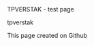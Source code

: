 <!DOCTYPE html>
<html>
<head>
<meta charset="utf-8" />
<meta name="viewport" content="width=device-width">
<meta name="viewport" content="width=device-width, initial-scale=1.0, maximum-scale=1.0, user-scalable=no">
TPVERSTAK - test page
<link rel="stylesheet" type="text/css" href="css/style.css" />

<!-- For old IEs -->
<link rel="shortcut icon" href="favicon.svg" />
<!-- For new browsers - multisize ico  -->
<link rel="icon" type="image/x-icon" sizes="16x16 32x32" href="favicon.svg">
<!-- For iPad with high-resolution Retina display running iOS ≥ 7: -->
<link rel="apple-touch-icon-precomposed" sizes="152x152" href="favicon.svg">
<!-- For iPad with high-resolution Retina display running iOS ≤ 6: -->
<link rel="apple-touch-icon-precomposed" sizes="144x144" href="favicon.svg">
<!-- For iPhone with high-resolution Retina display running iOS ≥ 7: -->
<link rel="apple-touch-icon-precomposed" sizes="120x120" href="favicon.svg">
<!-- For iPhone with high-resolution Retina display running iOS ≤ 6: -->
<link rel="apple-touch-icon-precomposed" sizes="114x114" href="favicon.svg">
<!-- For iPhone 6+ -->
<link rel="apple-touch-icon-precomposed" sizes="180x180" href="favicon.svg">
<!-- For first- and second-generation iPad: -->
<link rel="apple-touch-icon-precomposed" sizes="72x72" href="favicon.svg">
<!-- For non-Retina iPhone, iPod Touch, and Android 2.1+ devices: -->
<link rel="apple-touch-icon-precomposed" href="favicon.svg">
<!-- For Old Chrome -->
<link rel="icon" href="favicon-32.png" sizes="32x32">
<!-- For IE10 Metro -->
<meta name="msapplication-TileColor" content="#FFFFFF">
<meta name="msapplication-TileImage" content="favicon.svg">
<!-- Chrome for Android -->
<link rel="icon" sizes="192x192" href="favicon.svg">
</head>

<body>
    <div id="wrapper">
    	<div class="content">
	        <p class="big">tpverstak</p>
	        <p>This page created on Github</p>
        </div>
    </div>
</body>
</html>

